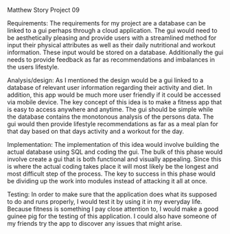 Matthew Story
Project 09

Requirements: The requirements for my project are a database can be linked to a gui perhaps through a cloud application. The gui would need to be aesthetically pleasing and provide users with a streamlined method for input their physical attributes as well as their daily nutritional and workout information. These input would be stored on a database. Additionally the gui needs to provide feedback as far as recommendations and imbalances in the users lifestyle.

Analysis/design: As I mentioned the design would be a gui linked to a database of relevant user information regarding their activity and diet. In addition, this app would be much more user friendly if it could be accessed via mobile device. The key concept of this idea is to make a fitness app that is easy to access anywhere and anytime. The gui should be simple while the database contains the monotonous analysis of the persons data. The gui would then provide lifestyle recommendations as far as a meal plan for that day based on that days activity and a workout for the day.

Implementation:  The implementation of this idea would involve building the actual database using SQL and coding the gui. The bulk of this phase would involve create a gui that is both functional and visually appealing. Since this is where the actual coding takes place it will most likely be the longest and most difficult step of the process. The key to success in this phase would be dividing up the work into modules instead of attacking it all at once.

Testing: In order to make sure that the application does what its supposed to do and runs properly, I would test it by using it in my everyday life. Because fitness is something I pay close attention to, I would make a good guinee pig for the testing of this application. I could also have someone of my friends try the app to discover any issues that might arise.

